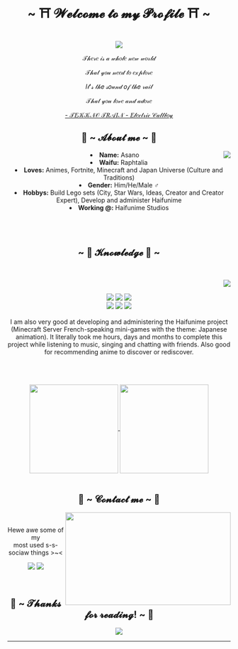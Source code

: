 <body>
  <center>
<h1 align="center">~ ⛩️ 𝓦𝓮𝓵𝓬𝓸𝓶𝓮 𝓽𝓸 𝓶𝔂 𝓟𝓻𝓸𝓯𝓲𝓵𝓮 ⛩️ ~</h1>
<br>
<div align="center">
<!-- <a href="https://discord.com/users/246407100140355585" > -->
  <a href="https://discord.com/users/246407100140355585" >
   <img src="https://lanyard.kyrie25.me/api/246407100140355585?waveColor=8B8BFA&waveSpotifyColor=B48EF7&gradient=7E37F9-B48EF7-E568C4&imgStyle=square"  />
  </a>
    <br>
  <p>𝒯𝒽𝑒𝓇𝑒 𝒾𝓈 𝒶 𝓌𝒽𝑜𝓁𝑒 𝓃𝑒𝓌 𝓌𝑜𝓇𝓁𝒹</p>
  <p>𝒯𝒽𝒶𝓉 𝓎𝑜𝓊 𝓃𝑒𝑒𝒹 𝓉𝑜 𝑒𝓍𝓅𝓁𝑜𝓇𝑒</p>
  <p>𝐼𝓉'𝓈 𝓉𝒽𝑒 𝓈𝑜𝓊𝓃𝒹 𝑜𝒻 𝓉𝒽𝑒 𝓇𝒶𝒾𝓁</p>
<p>𝒯𝒽𝒶𝓉 𝓎𝑜𝓊 𝓁𝑜𝓋𝑒 𝒶𝓃𝒹 𝒶𝒹𝑜𝓇𝑒</p>
<p><a href="https://www.youtube.com/watch?v=CFlhlZbeKgE">- 𝒯𝐸𝒦𝒦𝒩𝒪 𝒯𝑅𝒜𝐼𝒩 - 𝐸𝓁𝑒𝒸𝓉𝓇𝒾𝒸 𝒞𝒶𝓁𝓁𝒷𝑜𝓎</a><p>
  
</div>
    <div align="center">
<!-- <img src="https://i.imgur.com/jx17oHT.gif"> -->
      </div>
<div>
<h2 align="center"> 🦊 ~ 𝓐𝓫𝓸𝓾𝓽 𝓶𝓮 ~ 🦊 </h2>
  <div align="center">
<img src="https://64.media.tumblr.com/e1f1c97123ae217eb731500e502e0083/tumblr_n9dxcikmIU1qc9zfzo7_r1_250.gif" align="right">
  </div>
<li>
 <b>Name:</b> Asano</li>
<li>
<b>Waifu:</b> Raphtalia
</li>
<li>
<b>Loves:</b> Animes, Fortnite, Minecraft and Japan Universe (Culture and Traditions)
</li>
<li>
<b>Gender:</b> Him/He/Male ♂
</li>
<li>
<b>Hobbys:</b> Build Lego sets (City, Star Wars, Ideas, Creator and Creator Expert), Develop and administer Haifunime
</li>
<li>
<b>Working @:</b> Haifunime Studios
</li>
<br><br><br>
</div>
<div>
<h2 align="center">            ~ 📇 𝓚𝓷𝓸𝔀𝓵𝓮𝓭𝓰𝓮 📇 ~</h2>
 <br>
<p>
  <div align="center">
<img src="https://i.pinimg.com/originals/8d/4b/77/8d4b77c44b7a68c0fd609411e2c0ec3c.gif" align="right">
  </div>
</div>
<div>
  <br>
<p align="center"><img src="https://img.shields.io/badge/adobe%20photoshop%20-%2331A8FF.svg?&style=for-the-badge&logo=adobe%20photoshop&logoColor=white"/> <img src="https://img.shields.io/badge/html5%20-%23E34F26.svg?&style=for-the-badge&logo=html5&logoColor=white"/> <img src="https://img.shields.io/badge/css3%20-%231572B6.svg?&style=for-the-badge&logo=css3&logoColor=white"/><br>
 <img src="https://img.shields.io/badge/node.js%20-%2343853D.svg?&style=for-the-badge&logo=node.js&logoColor=white"/> <img src="https://img.shields.io/badge/javascript%20-%23323330.svg?&style=for-the-badge&logo=javascript&logoColor=%23F7DF1E"/> <img src="https://img.shields.io/badge/git%20-%23F05033.svg?&style=for-the-badge&logo=git&logoColor=white"/> <br><br>
I am also very good at developing and administering the Haifunime project (Minecraft Server French-speaking mini-games with the theme: Japanese animation). It literally took me hours, days and months to complete this project while listening to music, singing and chatting with friends. Also good for recommending anime to discover or rediscover.
</p>
<br><br><br>
<div align="center">
  <a href="https://github.com/asanosenpai/github-readme-stats">
    <img height=200 align="center" src="https://github-readme-stats.vercel.app/api?username=asanosenpai&show_icons=true&theme=tokyonight" />
  </a>
  <a href="https://github.com/asanosenpai/convoychat">
    <img height=200 align="center" src="https://github-readme-stats.vercel.app/api/top-langs?username=asanosenpai&layout=compact&langs_count=8&card_width=320&theme=tokyonight" />
  </a>
</div>
<br>
<h2 align="center">           📝 ~ 𝓒𝓸𝓷𝓽𝓪𝓬𝓽 𝓶𝓮 ~ 📝</h2>
  <div align="center">
<img src="https://giffiles.alphacoders.com/209/209291.gif" align="right" width="373.5px" height="208.5px">
  </div>
<br>
<p align="center">Hewe awe some of my <br>
most used s-s-sociaw things >~<</p>
<p align="center"><a href="https://twitter.com/Asano_Senpai" target="_blank"><img src="https://img.shields.io/badge/Asano_Senpai%20-%231DA1F2.svg?&style=for-the-badge&logo=Twitter&logoColor=white"/></a> <a href="https://discord.gg/J9Vg7uv8zj" target="_blank"><img src="https://img.shields.io/badge/Haifunime_•_ハイフニメ%20-%237289DA.svg?&style=for-the-badge&logo=discord&logoColor=white"/></a></p>
</div>
<br>
<div>
<h2 align="center">💖 ~ 𝓣𝓱𝓪𝓷𝓴𝓼 𝓯𝓸𝓻 𝓻𝓮𝓪𝓭𝓲𝓷𝓰! ~ 💖</h2>
<div align="center">
<img src="https://i.pinimg.com/originals/b5/b3/2c/b5b32c6ea2762a134c993be293d20e9c.gif">
</div>
<hr>
</div>
</div>
    </center>
</body>
